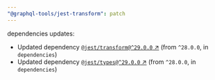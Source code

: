 ```yaml
---
"@graphql-tools/jest-transform": patch
---
```


dependencies updates: 

- Updated dependency [`@jest/transform@^29.0.0` ↗︎](https://www.npmjs.com/package/@jest/transform/v/null) (from `^28.0.0`, in `dependencies`)
- Updated dependency [`@jest/types@^29.0.0` ↗︎](https://www.npmjs.com/package/@jest/types/v/null) (from `^28.0.0`, in `dependencies`)
